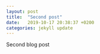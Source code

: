 ```yaml
---
layout: post
title:  "Second post"
date:   2019-10-17 20:38:37 +0200
categories: jekyll update
---
```

Second blog post